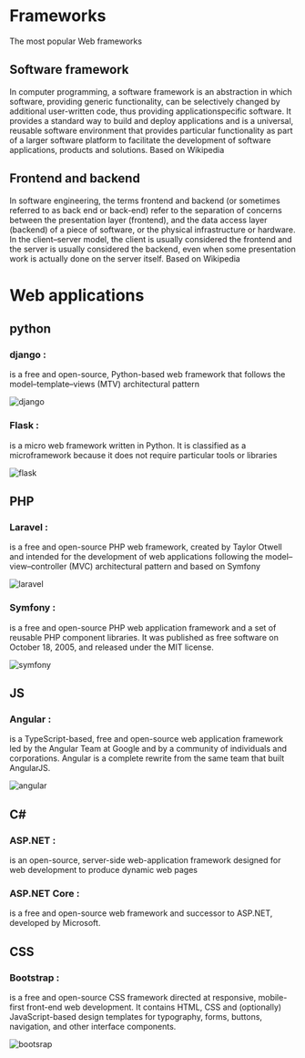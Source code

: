 # Frameworks
The most popular Web frameworks

## Software framework 
In computer programming, a software framework is an abstraction in which software, providing generic functionality, can be selectively changed by additional user-written code, thus providing applicationspecific software. It provides a standard way to build and deploy applications and is a universal, reusable software environment that provides particular functionality as part of a larger software platform to facilitate the development of software applications, products and solutions. Based on Wikipedia 

## Frontend and backend 
In software engineering, the terms frontend and backend (or sometimes referred to as back end or back-end) refer to the separation of concerns between the presentation layer (frontend), and the data access layer (backend) of a piece of software, or the physical infrastructure or hardware. In the client–server model, the client is usually considered the frontend and the server is usually considered the backend, even when some presentation work is actually done on the server itself. Based on Wikipedia 

# Web applications
## python
### django :
is a free and open-source, Python-based web 
framework that follows the model–template–views (MTV) architectural pattern  

![django](https://www.djangoproject.com/m/img/logos/django-logo-positive.png)


### Flask :
is a micro web framework written in Python. It is classified as a microframework because it does not require particular tools or libraries 

![flask](https://www.vectorlogo.zone/logos/pocoo_flask/pocoo_flask-ar21.png)

## PHP
### Laravel :
is a free and open-source PHP web framework, created by Taylor Otwell and intended for the development of web applications following the model–view–controller (MVC) architectural pattern and based on Symfony 

![laravel](https://serv1.raiolanetworks.es/blog/wp-content/uploads/03-que-es-laravel.jpg)

### Symfony :
is a free and open-source PHP web application framework and a set of reusable PHP component libraries. It was published as free software on October 18, 2005, and released under the MIT license. 

![symfony](https://symfony.com/images/opengraph/symfony.png)

## JS
### Angular : 
is a TypeScript-based, free and open-source web application framework led by the Angular Team at Google and by a community of individuals and corporations. Angular is a complete rewrite from the same team that built AngularJS. 

![angular](https://www.trio.dev/hubfs/Imported_Blog_Media/7fad34d867a32f732b37534ff013e916-3-2.jpg)

## C#
### ASP.NET :
is an open-source, server-side web-application 
framework designed for web development to produce dynamic web pages 

### ASP.NET Core : 
is a free and open-source web framework and successor to ASP.NET, developed by Microsoft. 
  
## CSS 
### Bootstrap :
is a free and open-source CSS framework directed at 
responsive, mobile-first front-end web development. It contains HTML, CSS and (optionally) JavaScript-based design templates for typography, forms, buttons, navigation, and other interface components. 

![bootsrap](https://blog.templatetoaster.com/wp-content/uploads/2020/05/Bootstrap-5-Facebbok.png)

  
  
